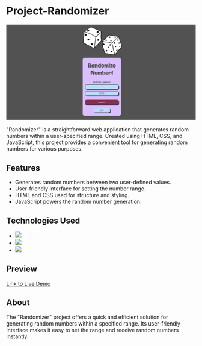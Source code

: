 # Project-Randomizer

![Randomizer Project Preview](./assets/printrandomizer.PNG)

"Randomizer" is a straightforward web application that generates random numbers within a user-specified range. Created using HTML, CSS, and JavaScript, this project provides a convenient tool for generating random numbers for various purposes.

## Features

- Generates random numbers between two user-defined values.
- User-friendly interface for setting the number range.
- HTML and CSS used for structure and styling.
- JavaScript powers the random number generation.

## Technologies Used

- <img src="https://img.shields.io/badge/HTML-239120?style=for-the-badge&logo=html5&logoColor=white">
- <img src="https://img.shields.io/badge/CSS-239120?&style=for-the-badge&logo=css3&logoColor=white">
- <img src="https://img.shields.io/badge/JavaScript-F7DF1E?style=for-the-badge&logo=javascript&logoColor=black">

## Preview

[Link to Live Demo](https://your-demo-link-here.com)

## About

The "Randomizer" project offers a quick and efficient solution for generating random numbers within a specified range. Its user-friendly interface makes it easy to set the range and receive random numbers instantly.
